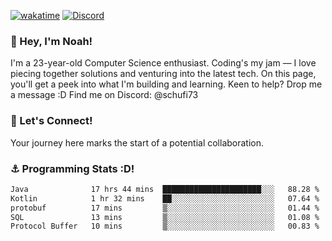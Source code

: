 [![wakatime](https://wakatime.com/badge/user/018b5c7c-fde2-4105-aa96-f5c758abb0a2.svg)](https://wakatime.com/@018b5c7c-fde2-4105-aa96-f5c758abb0a2)
[![Discord](https://img.shields.io/badge/Discord-5865F2?style=flat&logo=discord&logoColor=white)](https://discord.gg/eAW8AGXaGu)



### 👋 Hey, I'm Noah!
I'm a 23-year-old Computer Science enthusiast. Coding's my jam — I love piecing together solutions and venturing into the latest tech. On this page, you'll get a peek into what I'm building and learning. Keen to help? Drop me a message :D 
Find me on Discord: @schufi73

### 🤝 Let's Connect!
Your journey here marks the start of a potential collaboration.

### ⚓ Programming Stats :D!
<!--START_SECTION:waka-->

```txt
Java              17 hrs 44 mins  ██████████████████████░░░   88.28 %
Kotlin            1 hr 32 mins    ██░░░░░░░░░░░░░░░░░░░░░░░   07.64 %
protobuf          17 mins         ▒░░░░░░░░░░░░░░░░░░░░░░░░   01.44 %
SQL               13 mins         ▒░░░░░░░░░░░░░░░░░░░░░░░░   01.08 %
Protocol Buffer   10 mins         ▒░░░░░░░░░░░░░░░░░░░░░░░░   00.83 %
```

<!--END_SECTION:waka-->
